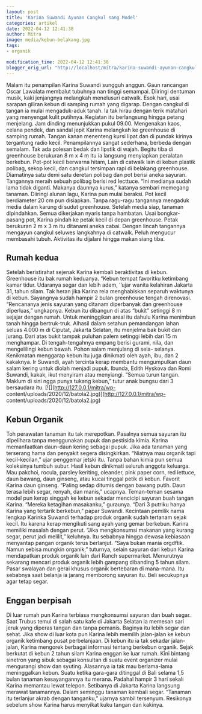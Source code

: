 ```yaml
---
layout: post
title: 'Karina Suwandi Ayunan Cangkul sang Model'
categories: artikel
date: 2022-04-12 12:41:38
author: Mitra
image: media/kebun-belakang.jpg
tags:
- organik

modification_time: 2022-04-12 12:41:38
blogger_orig_url: "http://localhost/mitra/karina-suwandi-ayunan-cangkul-sang-model.html"
---
```


Malam itu penampilan Karina Suwandi sungguh anggun. Gaun rancangan Oscar
Lawalata membalut tubuhnya nan tinggi semampai. Diiringi dentuman musik, kaki
jenjangnya melangkah menelusuri catwalk. Esok hari, usai sarapan giliran kebun
di samping rumah yang digarap. Dengan cangkul di tangan ia mulai mengaduk-aduk
tanah. Ia tak hirau dengan terik matahari yang menyengat kulit putihnya.
Kegiatan itu berlangsung hingga petang menjelang. Jam dinding menunjukkan
pukul 09.00. Mengenakan kaos, celana pendek, dan sandal jepit Karina melangkah
ke greenhouse di samping rumah. Tangan kanan menenteng kursi lipat dan di
pundak kirinya tergantung radio kecil. Penampilannya sangat sederhana, berbeda
dengan semalam. Tak ada polesan bedak dan lipstik di wajah. Begitu tiba di
greenhouse berukuran 8 m x 4 m itu ia langsung menyiapkan peralatan berkebun.
Pot-pot kecil berwarna hitam, Lain di catwalk lain di kebun plastik polibag,
sekop kecil, dan cangkul tersimpan rapi di belakang greenhouse. Diamatinya
satu demi satu deretan polibag dan pot berisi aneka sayuran. Tangannya meraih
sebuah polibag berisi red lecttuce. “Ini medianya sudah lama tidak diganti.
Makanya daunnya kurus,” katanya sembari memegang tanaman. Diiringi alunan
lagu, Karina pun mulai beraksi. Pot kecil berdiameter 20 cm pun disiapkan.
Tanpa ragu-ragu tangannya mengaduk media dalam karung di sudut greenhouse.
Setelah media siap, tanaman dipindahkan. Semua dikerjakan nyaris tanpa
hambatan. Usai bongkar-pasang pot, Karina pindah ke petak kecil di depan
greenhouse. Petak berukuran 2 m x 3 m itu ditanami aneka cabai. Dengan lincah
tangannya mengayun cangkul seluwes langkahnya di catwalk. Peluh mengucur
membasahi tubuh. Aktivitas itu dijalani hingga makan siang tiba.

## Rumah kedua

Setelah beristirahat sejenak Karina kembali beraktivitas di kebun. Greenhouse
itu bak rumah keduanya. “Kebun tempat favoritku ketimbang kamar tidur.
Udaranya segar dan lebih adem, ’’ujar wanita kelahiran Jakarta 31, tahun
silam. Tak heran jika Karina rela menghabiskan separuh waktunya di kebun.
Sayangnya sudah hampir 2 bulan greenhouse tengah direnovasi. “Rencananya jenis
sayuran yang ditanam diperbanyak dan greenhouse diperluas,” ungkapnya. Kebun
itu dibangun di atas “bukit” setinggi 8 m sejajar dengan rumah. Untuk
meninggikan areal itu dahulu Karina menimbun tanah hingga bertruk-truk.
Alhasil dalam setahun pemandangan lahan seluas 4.000 m di Ciputat, Jakarta
Selatan, itu menjelma bak bukit dan jurang. Dari atas bukit tampak puluhan
palem setinggi lebih dari 15 m menghampar. Di tengah-tengahnya empang berisi
gurami, nila, dan mengelilingi kebun bawah. Pohon salam menjulang di sela-
selanya. Kenikmatan menggarap kebun itu juga dinikmati oleh ayah, ibu, dan 2
kakaknya. Ir Suwandi, ayah tercinta kerap membantu mengumpulkan daun salam
kering untuk diolah menjadi pupuk. Ibunda, Edith Hyskova dan Romi Suwandi,
kakak, ikut menyiram atau menyiangi. “Semua turun tangan. Maklum di sini ngga
punya tukang kebun,” tutur anak bungsu dari 3 bersaudara itu.
[![](http://127.0.0.1/mitra/wp-
content/uploads/2020/12/batola2.jpg)](http://127.0.0.1/mitra/wp-
content/uploads/2020/12/batola2.jpg)

## Kebun Organik

Toh perawatan tanaman itu tak merepotkan. Pasalnya semua sayuran itu
dipelihara tanpa menggunakan pupuk dan pestisida kimia. Karina memanfaatkan
daun-daun kering sebagai pupuk. Jika ada tanaman yang terserang hama dan
penyakit segera disingkirkan. “Niatnya mau organik tapi kecil-kecilan,” ujar
penggemar jetski itu. Tanpa bahan kimia pun semua koleksinya tumbuh subur.
Hasil kebun dinikmati seluruh anggota keluarga. Mau pakchoi, rocula, parsley
keriting, oleander, pink paper corn, red lettuce, daun bawang, daun ginseng,
atau kucai tinggal petik di kebun. Favorit Karina daun ginseng. “Paling sedap
ditumis dengan bawang putih. Daun terasa lebih segar, renyah, dan manis,”
ucapnya. Teman-teman sesama model pun kerap singgah ke kebun sekadar mencicipi
sayuran buah tangan Karina. “Mereka ketagihan masakanku,” guraunya. “Dari 3
putriku hanya Karina yang tertarik berkebun," papar Suwandi. Kecintaan pemilik
nama lengkap Karinka Suwandi terhadap produk organik sudah tertanam sejak
kecil. Itu karena kerap mengikuti sang ayah yang gemar berkebun. Karina
memiliki masalah dengan perut. “Jika mengkonsumsi makanan yang kurang segar,
perut jadi melilit,” keluhnya. Itu sebabnya hingga dewasa kebiasaan menyantap
pangan organik terus berlanjut. “Saya bukan mania orgdftik. Namun sebisa
mungkin organik,” tuturnya, selain sayuran dari kebun Karina mendapatkan
produk organik lain dari Ranch supermarket. Menurutnya sekarang mencari produk
organik lebih gampang dibanding 5 tahun silam. Pasar swalayan dan gerai khusus
organik bertebaran di mana-mana. Itu sebabnya saat belanja ia jarang memborong
sayuran itu. Beli secukupnya agar tetap segar.

## Enggan berpisah

Di luar rumah pun Karina terbiasa mengkonsumsi sayuran dan buah segar. Saat
Trubus temui di salah satu kafe di Jakarta Selatan ia memesan sari jeruk yang
diperas tangan dan tanpa pemanis. Baginya itu lebih segar dan sehat. Jika show
di luar kota pun Karina lebih memilih jalan-jalan ke kebun organik ketimbang
pusat perbelanjaan. Di kebun itu ia tak sekadar jalan-jalan, Karina mengorek
berbagai informasi tentang berkebun organik. Sejak berkutat di kebun 2 tahun
silam Karina enggan ke luar rumah. Kini bintang sinetron yang sibuk sebagai
konsultan di suatu event organizer mulai mengurangi show dan syuting.
Alasannya ia tak mau berlama-lama meninggalkan kebun. Suatu ketika gara-gara
ditinggal di Bali selama 1,5 bulan tanaman kesayangannya itu merana. Padahal
hampir 3 hari sekali Karina memantau lewat telepon. Setibanya di Jakarta
Karina langsung merawat tanamannya. Dalam seminggu tanaman kembali segar.
“Tanaman itu terlanjur akrab dengan tanganku,” ujarnya sambil tersenyum.
Resikonya sebelum show Karina harus menyikat kuku tangan dan kakinya.


